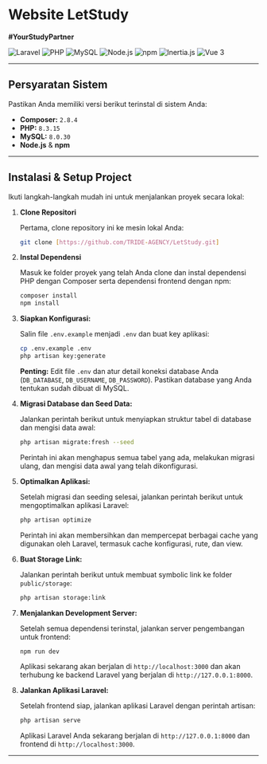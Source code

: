 # Website LetStudy

**#YourStudyPartner**

![Laravel](https://img.shields.io/badge/Laravel-FF2D20?style=for-the-badge&logo=laravel&logoColor=white)
![PHP](https://img.shields.io/badge/PHP-8.3-777BB4?style=for-the-badge&logo=php&logoColor=white)
![MySQL](https://img.shields.io/badge/MySQL-8.0-005C84?style=for-the-badge&logo=mysql&logoColor=white)
![Node.js](https://img.shields.io/badge/Node.js-339933?style=for-the-badge&logo=node.js&logoColor=white)
![npm](https://img.shields.io/badge/npm-CB3837?style=for-the-badge&logo=npm&logoColor=white)
![Inertia.js](https://img.shields.io/badge/Inertia.js-4A5568?style=for-the-badge&logo=inertia&logoColor=white)
![Vue 3](https://img.shields.io/badge/Vue-3-42B883?style=for-the-badge&logo=vue.js&logoColor=white)


---

## Persyaratan Sistem

Pastikan Anda memiliki versi berikut terinstal di sistem Anda:

-   **Composer:** `2.8.4`
-   **PHP:** `8.3.15`
-   **MySQL:** `8.0.30`
-   **Node.js** & **npm**

---

## Instalasi & Setup Project

Ikuti langkah-langkah mudah ini untuk menjalankan proyek secara lokal:

1.  **Clone Repositori**

    Pertama, clone repository ini ke mesin lokal Anda:

    ```bash
    git clone [https://github.com/TRIDE-AGENCY/LetStudy.git] 
    ```

2.  **Instal Dependensi**

    Masuk ke folder proyek yang telah Anda clone dan instal dependensi PHP dengan Composer serta dependensi frontend dengan npm:
    
    ```bash
    composer install
    npm install
    ```

3.  **Siapkan Konfigurasi:**

    Salin file `.env.example` menjadi `.env` dan buat key aplikasi:

    ```bash
    cp .env.example .env
    php artisan key:generate
    ```

    **Penting:** Edit file `.env` dan atur detail koneksi database Anda (`DB_DATABASE`, `DB_USERNAME`, `DB_PASSWORD`). Pastikan database yang Anda tentukan sudah dibuat di MySQL.

5.  **Migrasi Database dan Seed Data:**

    Jalankan perintah berikut untuk menyiapkan struktur tabel di database dan mengisi data awal:
    
    ```bash
    php artisan migrate:fresh --seed
    ```

    Perintah ini akan menghapus semua tabel yang ada, melakukan migrasi ulang, dan mengisi data awal yang telah dikonfigurasi.

6.  **Optimalkan Aplikasi:**

    Setelah migrasi dan seeding selesai, jalankan perintah berikut untuk mengoptimalkan aplikasi Laravel:

    ```bash
    php artisan optimize
    ```

    Perintah ini akan membersihkan dan mempercepat berbagai cache yang digunakan oleh Laravel, termasuk cache konfigurasi, rute, dan view.

7.  **Buat Storage Link:**

    Jalankan perintah berikut untuk membuat symbolic link ke folder `public/storage`:

    ```bash
    php artisan storage:link
    ```

8.  **Menjalankan Development Server:**

    Setelah semua dependensi terinstal, jalankan server pengembangan untuk frontend:

    ```bash
    npm run dev
    ```

    Aplikasi sekarang akan berjalan di `http://localhost:3000` dan akan terhubung ke backend Laravel yang berjalan di `http://127.0.0.1:8000`.

9.  **Jalankan Aplikasi Laravel:**

    Setelah frontend siap, jalankan aplikasi Laravel dengan perintah artisan:

    ```bash
    php artisan serve
    ```
    
    Aplikasi Laravel Anda sekarang berjalan di `http://127.0.0.1:8000` dan frontend di `http://localhost:3000`.

---
